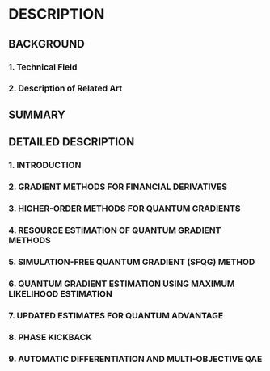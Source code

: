 # DESCRIPTION

## BACKGROUND

### 1. Technical Field

### 2. Description of Related Art

## SUMMARY

## DETAILED DESCRIPTION

### 1. INTRODUCTION

### 2. GRADIENT METHODS FOR FINANCIAL DERIVATIVES

### 3. HIGHER-ORDER METHODS FOR QUANTUM GRADIENTS

### 4. RESOURCE ESTIMATION OF QUANTUM GRADIENT METHODS

### 5. SIMULATION-FREE QUANTUM GRADIENT (SFQG) METHOD

### 6. QUANTUM GRADIENT ESTIMATION USING MAXIMUM LIKELIHOOD ESTIMATION

### 7. UPDATED ESTIMATES FOR QUANTUM ADVANTAGE

### 8. PHASE KICKBACK

### 9. AUTOMATIC DIFFERENTIATION AND MULTI-OBJECTIVE QAE

